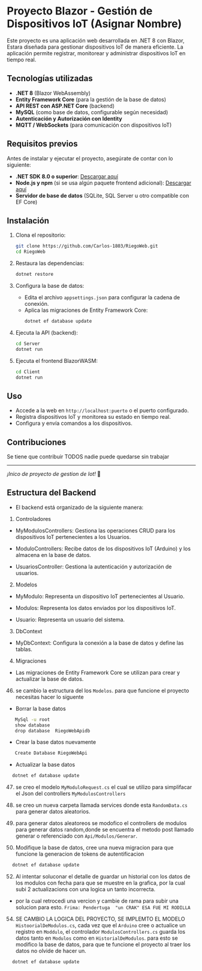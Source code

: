 # Proyecto Blazor - Gestión de Dispositivos IoT (Asignar Nombre)

Este proyecto es una aplicación web desarrollada en .NET 8 con Blazor, Estara diseñada para gestionar dispositivos IoT de manera eficiente. La aplicación permite registrar, monitorear y administrar dispositivos IoT en tiempo real.

## Tecnologías utilizadas

- **.NET 8** (Blazor WebAssembly)
- **Entity Framework Core** (para la gestión de la base de datos)
- **API REST con ASP.NET Core** (backend)
- **MySQL** (como base de datos, configurable según necesidad)
- **Autenticación y Autorización con Identity**
- **MQTT / WebSockets** (para comunicación con dispositivos IoT)

## Requisitos previos

Antes de instalar y ejecutar el proyecto, asegúrate de contar con lo siguiente:

- **.NET SDK 8.0 o superior**: [Descargar aquí](https://dotnet.microsoft.com/en-us/download/dotnet/8.0)
- **Node.js y npm** (si se usa algún paquete frontend adicional): [Descargar aquí](https://nodejs.org/)
- **Servidor de base de datos** (SQLite, SQL Server u otro compatible con EF Core)

## Instalación

1. Clona el repositorio:

   ```sh
   git clone https://github.com/Carlos-1803/RiegoWeb.git
   cd RiegoWeb
   ```

2. Restaura las dependencias:

   ```sh
   dotnet restore
   ```

3. Configura la base de datos:

   - Edita el archivo `appsettings.json` para configurar la cadena de conexión.
   - Aplica las migraciones de Entity Framework Core:
     ```sh
     dotnet ef database update
     ```

4. Ejecuta la API (backend):

   ```sh
   cd Server
   dotnet run
   ```

5. Ejecuta el frontend BlazorWASM:
   ```sh
   cd Client
   dotnet run
   ```

## Uso

- Accede a la web en `http://localhost:puerto` o el puerto configurado.
- Registra dispositivos IoT y monitorea su estado en tiempo real.
- Configura y envía comandos a los dispositivos.

## Contribuciones

Se tiene que contribuir TODOS nadie puede quedarse sin trabajar

---

_¡Inico de proyecto de gestion de Iot!_ 🚀

## Estructura del Backend

- El backend está organizado de la siguiente manera:

1. Controladores

- MyModulosControllers: Gestiona las operaciones CRUD para los dispositivos IoT pertenecientes a los Usuarios.

- ModuloControllers: Recibe datos de los dispositivos IoT (Arduino) y los almacena en la base de datos.

- UsuariosController: Gestiona la autenticación y autorización de usuarios.

2. Modelos
- MyModulo: Representa un dispositivo IoT pertenecientes al Usuario.

- Modulos: Representa los datos enviados por los dispositivos IoT.

- Usuario: Representa un usuario del sistema.

3. DbContext
- MyDbContext: Configura la conexión a la base de datos y define las tablas.

4. Migraciones
- Las migraciones de Entity Framework Core se utilizan para crear y actualizar la base de datos.
46. se cambio la estructura del los `Modelos`. para que funcione el proyecto necesitas hacer lo siguente
-  Borrar la base datos
```sh
   MySql -u root
   show database
   drop database  RiegoWebApidb
   ```
- Crear la base datos nuevamente
```sh
   Create Database RiegoWebApi
   ```
- Actualizar la base datos
```sh
  dotnet ef database update
   ```
47. se creo el modelo `MyModuloRequest.cs` el  cual se utilizo para simplifacar el Json del controllers `MyModulosControllers`

48. se creo un nueva carpeta  llamada services donde esta  `RandomData.cs` para generar datos aleatorios.

50. para generar datos aleatoreos se  modofico el controllers de modulos para  generar datos random,donde se encuentra el metodo post llamado generar o referenciado con `Api/Modulos/Generar`.

51. Modifique la base de datos, cree una nueva migracion para que funcione la generacion de tokens de autentificacion
```sh
  dotnet ef database update
   ```
52. Al intentar soluconar el detalle de guardar un historial con los datos de los modulos con fecha para que se muestre en la grafica, por la cual subi 2 actualizacions con una logica un tanto incorrecta.

- por la cual retrocedi una vercion y cambie de rama para subir una solucion para esto. `Frima: Pendertuga  "un CRAK" ESA FUE MI RODILLA`

54. SE CAMBIO LA LOGICA DEL PROYECTO, SE IMPLEMTO EL MODELO `HistoorialDeModulos.cs`, cada vez que el `Arduino` cree o actualice un registro en `Moddulo`, el controlador `ModulosControllers.cs` guarda los datos tanto en `Modulos` como en `HistorialDeModulos`. para esto se modifico la base de datos, para que te funcione el proyecto al traer los datos no olvide de hacer un.
```sh
  dotnet ef database update
   ```